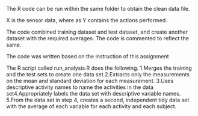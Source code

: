 The R code can be run within the same folder to obtain the clean data file.


X is the sensor data, where as Y contains the actions performed.


The code combined training dataset and test dataset, and create another dataset with the required averages. The code is commented to reflect the same.


The code was written based on the instruction of this assignment

The R script called run_analysis.R does the following. 1.Merges the training and the test sets to create one data set.2.Extracts only the measurements on the mean and standard deviation for each measurement. 3.Uses descriptive activity names to name the activities in the data set4.Appropriately labels the data set with descriptive variable names. 5.From the data set in step 4, creates a second, independent tidy data set with the average of each variable for each activity and each subject.

